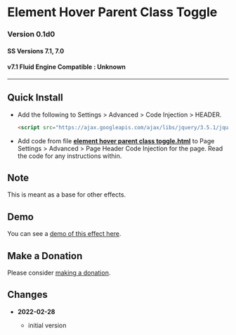 # Element Hover Parent Class Toggle

### Version 0.1d0

#### SS Versions 7.1, 7.0

#### v7.1 Fluid Engine Compatible : Unknown

---

## Quick Install

* Add the following to Settings > Advanced > Code Injection > HEADER.
  
  ```html
  <script src="https://ajax.googleapis.com/ajax/libs/jquery/3.5.1/jquery.min.js"></script>
  ```
  
* Add code from file
  **[element hover parent class toggle.html](element%20hover%20parent%20class%20toggle.html#L1)**
  to Page Settings > Advanced > Page Header Code Injection for the page. Read
  the code for any instructions within.

## Note

This is meant as a base for other effects.

## Demo

You can see a
[demo of this effect here](https://toms-web-consulting-demos.squarespace.com/element-hover-parent-class-toggle?password=twcdemos).

## Make a Donation

Please consider
[making a donation](https://github.com/tomsWebConsulting/twcsl#make-a-donation).

## Changes

<!-- * **2021-08-03**

  * added support for v7.0 Brine template family and Adirondack template
  * bumped version to 1.1
  -->
* **2022-02-28**

  * initial version
